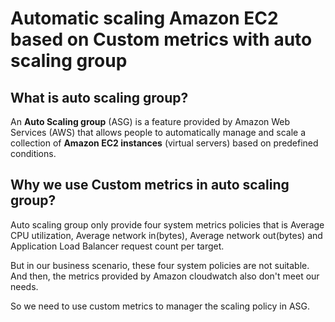 # Automatic scaling Amazon EC2 based on Custom metrics with auto scaling group

## What is auto scaling group?

An **Auto Scaling group** (ASG) is a feature provided by Amazon Web Services (AWS) that allows people to automatically manage and scale a collection of **Amazon EC2 instances** (virtual servers) based on predefined conditions.

## Why we use Custom metrics in auto scaling group?

Auto scaling group only provide four system metrics policies that is Average CPU utilization, Average network in(bytes), Average network out(bytes) and Application Load Balancer request count per target. 

But in our business scenario, these four system policies are not suitable. And then, the metrics provided by Amazon cloudwatch also don't meet our needs.

So we need to use custom metrics to manager the scaling policy in ASG.

